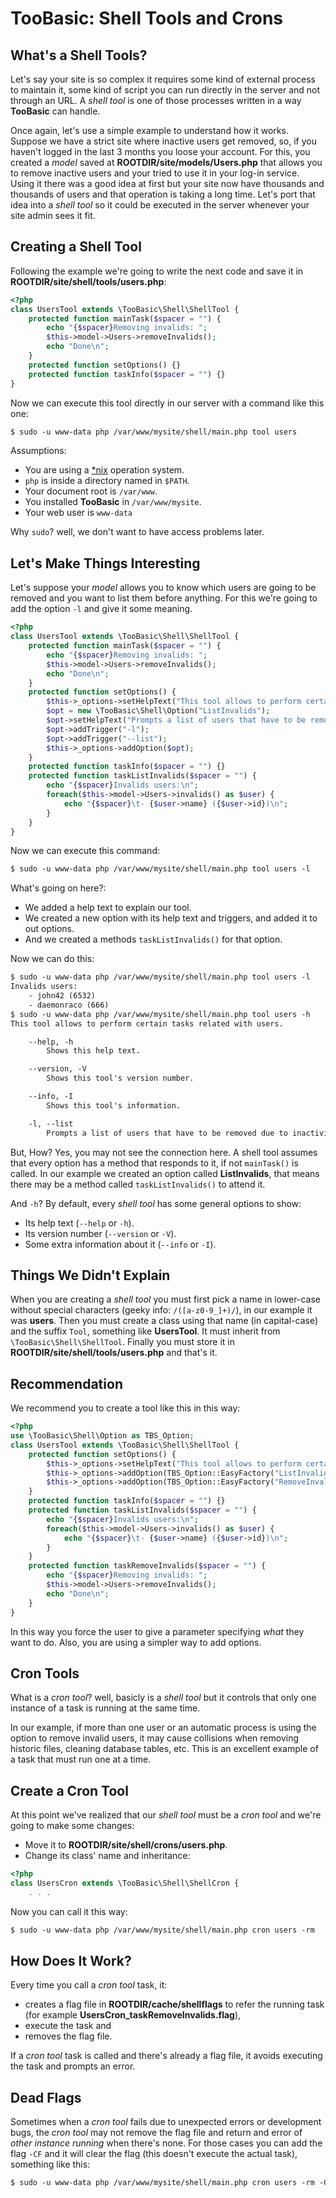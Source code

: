 # TooBasic: Shell Tools and Crons
## What's a Shell Tools?
Let's say your site is so complex it requires some kind of external process to maintain it, some kind of script you can run directly in the server and not through an URL.
A _shell tool_ is one of those processes written in a way __TooBasic__ can handle.

Once again, let's use a simple example to understand how it works.
Suppose we have a strict site where inactive users get removed, so, if you haven't logged in the last 3 months you loose your account.
For this, you created a _model_ saved at __ROOTDIR/site/models/Users.php__ that allows you to remove inactive users and your tried to use it in your log-in service.
Using it there was a good idea at first but your site now have thousands and thousands of users and that operation is taking a long time.
Let's port that idea into a _shell tool_ so it could be executed in the server whenever your site admin sees it fit.

## Creating a Shell Tool
Following the example we're going to write the next code and save it in __ROOTDIR/site/shell/tools/users.php__:
```php
<?php
class UsersTool extends \TooBasic\Shell\ShellTool {
	protected function mainTask($spacer = "") {
		echo "{$spacer}Removing invalids: ";
		$this->model->Users->removeInvalids();
		echo "Done\n";
	}
	protected function setOptions() {}
	protected function taskInfo($spacer = "") {}
}
```

Now we can execute this tool directly in our server with a command like this one:
```html
$ sudo -u www-data php /var/www/mysite/shell/main.php tool users
```

Assumptions:

* You are using a [*nix](https://en.wikipedia.org/wiki/Unix-like) operation system.
* `php` is inside a directory named in `$PATH`.
* Your document root is `/var/www`.
* You installed __TooBasic__ in `/var/www/mysite`.
* Your web user is `www-data`

Why `sudo`? well, we don't want to have access problems later.

## Let's Make Things Interesting
Let's suppose your _model_ allows you to know which users are going to be removed and you want to list them before anything.
For this we're going to add the option `-l` and give it some meaning.
```php
<?php
class UsersTool extends \TooBasic\Shell\ShellTool {
	protected function mainTask($spacer = "") {
		echo "{$spacer}Removing invalids: ";
		$this->model->Users->removeInvalids();
		echo "Done\n";
	}
	protected function setOptions() {
		$this->_options->setHelpText("This tool allows to perform certain tasks related with users.");
		$opt = new \TooBasic\Shell\Option("ListInvalids");
		$opt->setHelpText("Prompts a list of users that have to be removed due to inactivity.");
		$opt->addTrigger("-l");
		$opt->addTrigger("--list");
		$this->_options->addOption($opt);
	}
	protected function taskInfo($spacer = "") {}
	protected function taskListInvalids($spacer = "") {
		echo "{$spacer}Invalids users:\n";
		foreach($this->model->Users->invalids() as $user) {
			echo "{$spacer}\t- {$user->name} ({$user->id})\n";
		}
	}
}
```
Now we can execute this command:
```html
$ sudo -u www-data php /var/www/mysite/shell/main.php tool users -l
```

What's going on here?:

* We added a help text to explain our tool.
* We created a new option with its help text and triggers, and added it to out options.
* And we created a methods `taskListInvalids()` for that option.

Now we can do this:
```html
$ sudo -u www-data php /var/www/mysite/shell/main.php tool users -l
Invalids users:
	- john42 (6532)
	- daemonraco (666)
$ sudo -u www-data php /var/www/mysite/shell/main.php tool users -h
This tool allows to perform certain tasks related with users.

	--help, -h
		Shows this help text.

	--version, -V
		Shows this tool's version number.

	--info, -I
		Shows this tool's information.

	-l, --list
		Prompts a list of users that have to be removed due to inactivity.

```

But, How? Yes, you may not see the connection here. A shell tool assumes that every option has a method that responds to it, if not `mainTask()` is called.
In our example we created an option called __ListInvalids__, that means there may be a method called `taskListInvalids()` to attend it.

And `-h`? By default, every _shell tool_ has some general options to show:

* Its help text (`--help` or `-h`).
* Its version number (`--version` or `-V`).
* Some extra information about it (`--info` or `-I`).

## Things We Didn't Explain
When you are creating a _shell tool_ you must first pick a name in lower-case without special characters (geeky info: `/([a-z0-9_]+)/`), in our example it was __users__.
Then you must create a class using that name (in capital-case) and the suffix `Tool`, something like __UsersTool__. It must inherit from `\TooBasic\Shell\ShellTool`.
Finally you must store it in __ROOTDIR/site/shell/tools/users.php__ and that's it.

## Recommendation
We recommend you to create a tool like this in this way:
```php
<?php
use \TooBasic\Shell\Option as TBS_Option;
class UsersTool extends \TooBasic\Shell\ShellTool {
	protected function setOptions() {
		$this->_options->setHelpText("This tool allows to perform certain tasks related with users.");
		$this->_options->addOption(TBS_Option::EasyFactory("ListInvalids", array("-l","--list"), TBS_Option::TypeNoValue, "Prompts a list of users that have to be removed due to inactivity."));
		$this->_options->addOption(TBS_Option::EasyFactory("RemoveInvalids", array("-rm","--remove-invalids"), TBS_Option::TypeNoValue, "Removes users that have become invalid due to inactivity."));
	}
	protected function taskInfo($spacer = "") {}
	protected function taskListInvalids($spacer = "") {
		echo "{$spacer}Invalids users:\n";
		foreach($this->model->Users->invalids() as $user) {
			echo "{$spacer}\t- {$user->name} ({$user->id})\n";
		}
	}
	protected function taskRemoveInvalids($spacer = "") {
		echo "{$spacer}Removing invalids: ";
		$this->model->Users->removeInvalids();
		echo "Done\n";
	}
}
```
In this way you force the user to give a parameter specifying _what_ they want to do.
Also, you are using a simpler way to add options.

## Cron Tools
What is a _cron tool_? well, basicly is a _shell tool_ but it controls that only one instance of a task is running at the same time.

In our example, if more than one user or an automatic process is using the option to remove invalid users, it may cause collisions when removing historic files, cleaning database tables, etc.
This is an excellent example of a task that must run one at a time.

## Create a Cron Tool
At this point we've realized that our _shell tool_ must be a _cron tool_ and we're going to make some changes:

* Move it to __ROOTDIR/site/shell/crons/users.php__.
* Change its class' name and inheritance:
```php
<?php
class UsersCron extends \TooBasic\Shell\ShellCron {
	. . .
```

Now you can call it this way:
```html
$ sudo -u www-data php /var/www/mysite/shell/main.php cron users -rm
```

## How Does It Work?
Every time you call a _cron tool_ task, it:

* creates a flag file in __ROOTDIR/cache/shellflags__ to refer the running task (for example __UsersCron_taskRemoveInvalids.flag__),
* execute the task and
* removes the flag file.

If a _cron tool_ task is called and there's already a flag file, it avoids executing the task and prompts an error.

## Dead Flags
Sometimes when a _cron tool_ fails due to unexpected errors or development bugs, the _cron tool_ may not remove the flag file and return and error of _other instance running_ when there's none.
For those cases you can add the flag `-CF` and it will clear the flag (this doesn't execute the actual task), something like this:
```html
$ sudo -u www-data php /var/www/mysite/shell/main.php cron users -rm -CF
```

